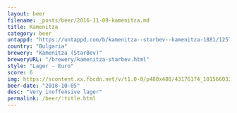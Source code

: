 ```yaml
---
layout: beer
filename: _posts/beer/2016-11-09-kamenitza.md
title: Kamenitza
category: beer
untappd: "https://untappd.com/b/kamenitza--starbev--kamenitza-1881/125711"
country: "Bulgaria"
brewery: "Kamenitza (StarBev)"
breweryURL: "/brewery/kamenitza-starbev.html"
style: "Lager - Euro"
score: 6
img: https://scontent.xx.fbcdn.net/v/t1.0-0/p480x480/43176174_10156603265148745_7395453347454517248_o.jpg?_nc_cat=111&_nc_ohc=LbWo8RnZbFYAQmygPpicxDYnJGEgPU6VZx1vMKrj329kh4UBdoLUsCP_Q&_nc_ht=scontent.xx&oh=ce5bdde106393f07f40aa2e85542ef72&oe=5E85F0D3
beer-date: "2018-10-05"
desc: "Very inoffensive lager"
permalink: /beer/:title.html
---
```

